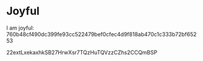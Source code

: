 # Joyful

I am joyful: 760b48cf490dc399fe93cc522479bef0cfec4d9f818ab470c1c333b72bf65253


22extLxekaxhkSB27HrwXsr7TQzHuTQVzzCZhs2CCQmBSP